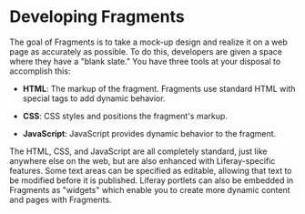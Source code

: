 # Developing Fragments

The goal of Fragments is to take a mock-up design and realize it on a web page
as accurately as possible. To do this, developers are given a space where they
have a "blank slate."  You have three tools at your disposal to accomplish this:

*  **HTML**: The markup of the fragment. Fragments use standard HTML with 
   special tags to add dynamic behavior.

*  **CSS**: CSS styles and positions the fragment's markup. 

*  **JavaScript**: JavaScript provides dynamic behavior to the fragment.

The HTML, CSS, and JavaScript are all completely standard, just like anywhere
else on the web, but are also enhanced with Liferay-specific features. Some text
areas can be specified as editable, allowing that text to be modified before it
is published. Liferay portlets can also be embedded in Fragments as "widgets"
which enable you to create more dynamic content and pages with Fragments.
